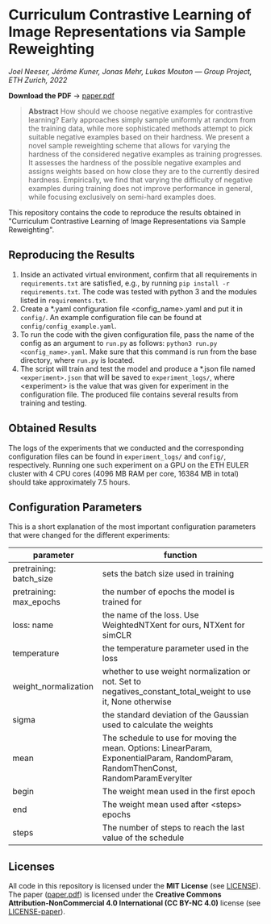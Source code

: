 # Curriculum Contrastive Learning of Image Representations via Sample Reweighting
*Joel Neeser, Jérôme Kuner, Jonas Mehr, Lukas Mouton — Group Project, ETH Zurich, 2022*

**Download the PDF** → [paper.pdf](./paper.pdf)

> **Abstract**
> How should we choose negative examples for contrastive learning? Early
> approaches simply sample uniformly at random from the training data, while more
> sophisticated methods attempt to pick suitable negative examples based on their
> hardness. We present a novel sample reweighting scheme that allows for varying
> the hardness of the considered negative examples as training progresses. It
> assesses the hardness of the possible negative examples and assigns weights
> based on how close they are to the currently desired hardness. Empirically, we
> find that varying the difficulty of negative examples during training does not
> improve performance in general, while focusing exclusively on semi-hard examples
> does. 

This repository contains the code to reproduce the results obtained in
"Curriculum Contrastive Learning of Image Representations via Sample
Reweighting".

## Reproducing the Results

1. Inside an activated virtual environment, confirm that all requirements in `requirements.txt` are satisfied, e.g., by running `pip install -r requirements.txt`. The code was tested with python 3 and the modules listed in `requirements.txt`.
2. Create a \*.yaml configuration file <config_name>.yaml and put it in `config/`. An example configuration file can be found at `config/config_example.yaml`.
3. To run the code with the given configuration file, pass the name of the config as an argument to `run.py` as follows: `python3 run.py <config_name>.yaml`. Make sure that this command is run from the base directory, where `run.py` is located.
4. The script will train and test the model and produce a \*.json file named `<experiment>.json` that will be saved to `experiment_logs/`, where \<experiment\> is the value that was given for experiment in the configuration file. The produced file contains several results from training and testing.

## Obtained Results

The logs of the experiments that we conducted and the corresponding configuration files can be found in `experiment_logs/` and `config/`, respectively. Running one such experiment on a GPU on the ETH EULER cluster with 4 CPU cores (4096 MB RAM per core, 16384 MB in total) should take approximately 7.5 hours.

## Configuration Parameters

This is a short explanation of the most important configuration parameters that were changed for the different experiments:

| parameter | function |
|---|---|
| pretraining: batch_size | sets the batch size used in training |
| pretraining: max_epochs | the number of epochs the model is trained for |
| loss: name | the name of the loss. Use WeightedNTXent for ours, NTXent for simCLR |
| temperature | the temperature parameter used in the loss |
| weight_normalization | whether to use weight normalization or not. Set to negatives_constant_total_weight to use it, None otherwise |
| sigma | the standard deviation of the Gaussian used to calculate the weights |
| mean | The schedule to use for moving the mean. Options: LinearParam, ExponentialParam, RandomParam, RandomThenConst, RandomParamEveryIter |
| begin | The weight mean used in the first epoch |
| end | The weight mean used after \<steps\> epochs |
| steps | The number of steps to reach the last value of the schedule |

## Licenses

All code in this repository is licensed under the **MIT License** (see [LICENSE](./LICENSE)). The paper ([paper.pdf](./paper.pdf)) is licensed under the **Creative Commons Attribution-NonCommercial 4.0 International (CC BY-NC 4.0)** license (see [LICENSE-paper](./LICENSE-paper)).
